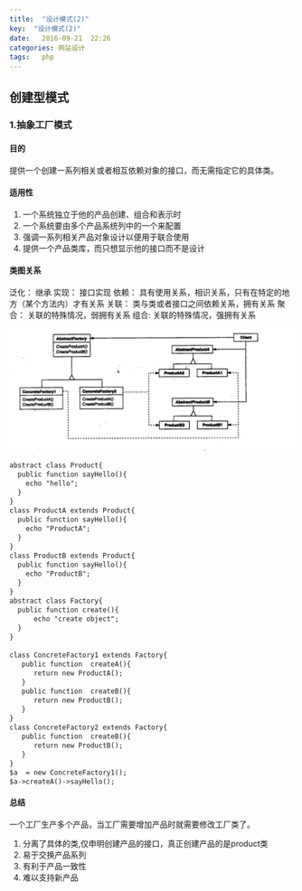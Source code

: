 ```yaml
---
title:  "设计模式(2)"
key:  "设计模式(2)"
date:   2016-09-21  22:26
categories: 网站设计
tags:   php
---
```


##  创建型模式

###  1.抽象工厂模式

####  目的

提供一个创建一系列相关或者相互依赖对象的接口，而无需指定它的具体类。

####   适用性

1. 一个系统独立于他的产品创建、组合和表示时
2. 一个系统要由多个产品系统列中的一个来配置
3. 强调一系列相关产品对象设计以便用于联合使用
4. 提供一个产品类库，而只想显示他的接口而不是设计
  

####   类图关系


泛化： 继承
实现： 接口实现
依赖： 具有使用关系，相识关系，只有在特定的地方（某个方法内）才有关系
关联： 类与类或者接口之间依赖关系，拥有关系
聚合： 关联的特殊情况，弱拥有关系
组合:  关联的特殊情况，强拥有关系

![抽象工厂](/images/design_patterns/abstractFactory.png)

    abstract class Product{
      public function sayHello(){
        echo "hello";
      }
    }
    class ProductA extends Product{
      public function sayHello(){
        echo "ProductA";
      }
    }
    class ProductB extends Product{
      public function sayHello(){
        echo "ProductB";
      }
    }
    abstract class Factory{
      public function create(){
          echo "create object";
      }
    }

    class ConcreteFactory1 extends Factory{
       public function  createA(){
          return new ProductA();
       }
       public function  createB(){
          return new ProductB();
       }
    }
    class ConcreteFactory2 extends Factory{
       public function  createB(){
          return new ProductB();
       }
    }
    $a  = new ConcreteFactory1();
    $a->createA()->sayHello();

   
####  总结

一个工厂生产多个产品，当工厂需要增加产品时就需要修改工厂类了。

1. 分离了具体的类,仅申明创建产品的接口，真正创建产品的是product类
2. 易于交换产品系列
3. 有利于产品一致性
4. 难以支持新产品
